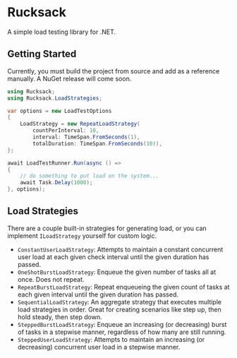 # Rucksack

A simple load testing library for .NET.

## Getting Started

Currently, you must build the project from source and add as a reference manually. A NuGet release will come soon.

```c#
using Rucksack;
using Rucksack.LoadStrategies;

var options = new LoadTestOptions
{
    LoadStrategy = new RepeatLoadStrategy(
        countPerInterval: 10,
        interval: TimeSpan.FromSeconds(1),
        totalDuration: TimeSpan.FromSeconds(10)),
};

await LoadTestRunner.Run(async () =>
{
    // do something to put load on the system...
    await Task.Delay(1000);
}, options);
```

## Load Strategies

There are a couple built-in strategies for generating load, or you can implement `ILoadStrategy` yourself for custom logic.

* `ConstantUserLoadStrategy`: Attempts to maintain a constant concurrent user load at each given check interval until the given duration has passed.
* `OneShotBurstLoadStrategy`: Enqueue the given number of tasks all at once. Does not repeat.
* `RepeatBurstLoadStrategy`: Repeat enqueueing the given count of tasks at each given interval until the given duration has passed.
* `SequentialLoadStrategy`: An aggregate strategy that executes multiple load strategies in order. Great for creating scenarios like step up, then hold steady, then step down.
* `SteppedBurstLoadStrategy`: Enqueue an increasing (or decreasing) burst of tasks in a stepwise manner, regardless of how many are still running.
* `SteppedUserLoadStrategy`: Attempts to maintain an increasing (or decreasing) concurrent user load in a stepwise manner.
